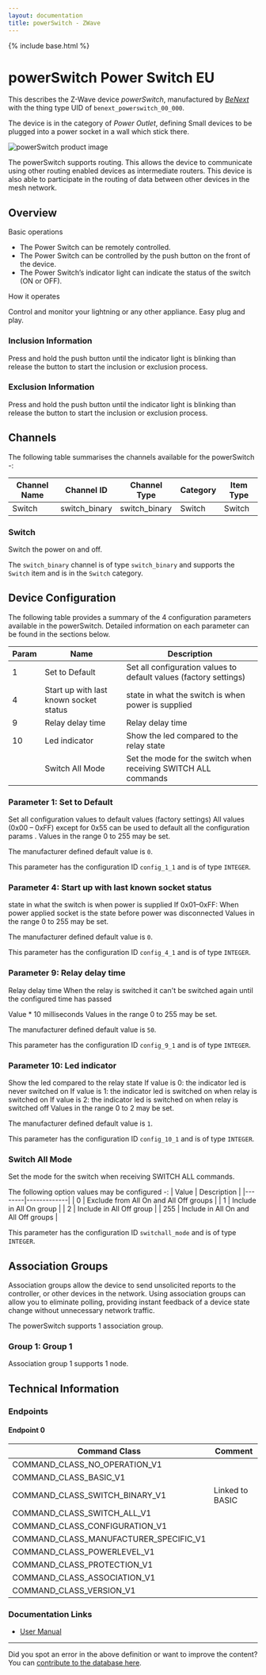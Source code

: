 ```yaml
---
layout: documentation
title: powerSwitch - ZWave
---
```


{% include base.html %}

# powerSwitch Power Switch EU
This describes the Z-Wave device *powerSwitch*, manufactured by *[BeNext](http://www.benext.eu/)* with the thing type UID of ```benext_powerswitch_00_000```.

The device is in the category of *Power Outlet*, defining Small devices to be plugged into a power socket in a wall which stick there.

![powerSwitch product image](https://opensmarthouse.org/zwavedatabase/224/image/)


The powerSwitch supports routing. This allows the device to communicate using other routing enabled devices as intermediate routers.  This device is also able to participate in the routing of data between other devices in the mesh network.

## Overview

Basic operations

  * The Power Switch can be remotely controlled.
  * The Power Switch can be controlled by the push button on the front of the device.
  * The Power Switch’s indicator light can indicate the status of the switch (ON or OFF).

How it operates

Control and monitor your lightning or any other appliance. Easy plug and play. 

### Inclusion Information

Press and hold the push button until the indicator light is blinking than release the button to start the inclusion or exclusion process.

### Exclusion Information

Press and hold the push button until the indicator light is blinking than release the button to start the inclusion or exclusion process.

## Channels

The following table summarises the channels available for the powerSwitch -:

| Channel Name | Channel ID | Channel Type | Category | Item Type |
|--------------|------------|--------------|----------|-----------|
| Switch | switch_binary | switch_binary | Switch | Switch | 

### Switch
Switch the power on and off.

The ```switch_binary``` channel is of type ```switch_binary``` and supports the ```Switch``` item and is in the ```Switch``` category.



## Device Configuration

The following table provides a summary of the 4 configuration parameters available in the powerSwitch.
Detailed information on each parameter can be found in the sections below.

| Param | Name  | Description |
|-------|-------|-------------|
| 1 | Set to Default | Set all configuration values to default values (factory settings) |
| 4 | Start up with last known socket status | state in what the switch is when power is supplied |
| 9 | Relay delay time | Relay delay time |
| 10 | Led indicator | Show the led compared to the relay state |
|  | Switch All Mode | Set the mode for the switch when receiving SWITCH ALL commands |

### Parameter 1: Set to Default

Set all configuration values to default values (factory settings)
All values (0x00 – 0xFF) except for 0x55 can be used to default all the configuration params .
Values in the range 0 to 255 may be set.

The manufacturer defined default value is ```0```.

This parameter has the configuration ID ```config_1_1``` and is of type ```INTEGER```.


### Parameter 4: Start up with last known socket status

state in what the switch is when power is supplied
If 0x01–0xFF: When power applied socket is the state before power was disconnected
Values in the range 0 to 255 may be set.

The manufacturer defined default value is ```0```.

This parameter has the configuration ID ```config_4_1``` and is of type ```INTEGER```.


### Parameter 9: Relay delay time

Relay delay time
When the relay is switched it can't be switched again until the configured time has passed

Value * 10 milliseconds
Values in the range 0 to 255 may be set.

The manufacturer defined default value is ```50```.

This parameter has the configuration ID ```config_9_1``` and is of type ```INTEGER```.


### Parameter 10: Led indicator

Show the led compared to the relay state
If value is 0: the indicator led is never switched on If value is 1: the indicator led is switched on when relay is switched on If value is 2: the indicator led is switched on when relay is switched off
Values in the range 0 to 2 may be set.

The manufacturer defined default value is ```1```.

This parameter has the configuration ID ```config_10_1``` and is of type ```INTEGER```.

### Switch All Mode

Set the mode for the switch when receiving SWITCH ALL commands.

The following option values may be configured -:
| Value  | Description |
|--------|-------------|
| 0 | Exclude from All On and All Off groups |
| 1 | Include in All On group |
| 2 | Include in All Off group |
| 255 | Include in All On and All Off groups |

This parameter has the configuration ID ```switchall_mode``` and is of type ```INTEGER```.


## Association Groups

Association groups allow the device to send unsolicited reports to the controller, or other devices in the network. Using association groups can allow you to eliminate polling, providing instant feedback of a device state change without unnecessary network traffic.

The powerSwitch supports 1 association group.

### Group 1: Group 1


Association group 1 supports 1 node.

## Technical Information

### Endpoints

#### Endpoint 0

| Command Class | Comment |
|---------------|---------|
| COMMAND_CLASS_NO_OPERATION_V1| |
| COMMAND_CLASS_BASIC_V1| |
| COMMAND_CLASS_SWITCH_BINARY_V1| Linked to BASIC|
| COMMAND_CLASS_SWITCH_ALL_V1| |
| COMMAND_CLASS_CONFIGURATION_V1| |
| COMMAND_CLASS_MANUFACTURER_SPECIFIC_V1| |
| COMMAND_CLASS_POWERLEVEL_V1| |
| COMMAND_CLASS_PROTECTION_V1| |
| COMMAND_CLASS_ASSOCIATION_V1| |
| COMMAND_CLASS_VERSION_V1| |

### Documentation Links

* [User Manual](https://opensmarthouse.org/zwavedatabase/224/powerswitch.pdf)

---

Did you spot an error in the above definition or want to improve the content?
You can [contribute to the database here](https://opensmarthouse.org/zwavedatabase/224).
